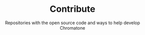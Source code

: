 ---
title: Contribute
subtitle: Repositories with the open source code and ways to help develop Chromatone
list: contribute
---